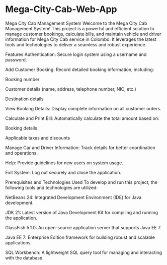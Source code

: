 # Mega-City-Cab-Web-App

Mega City Cab Management System
Welcome to the Mega City Cab Management System! This project is a powerful and efficient solution to manage customer bookings, calculate bills, and maintain vehicle and driver information for Mega City Cab service in Colombo. It leverages the latest tools and technologies to deliver a seamless and robust experience.

Features
Authentication: Secure login system using a username and password.

Add Customer Booking: Record detailed booking information, including:

Booking number

Customer details (name, address, telephone number, NIC, etc.)

Destination details

View Booking Details: Display complete information on all customer orders.

Calculate and Print Bill: Automatically calculate the total amount based on:

Booking details

Applicable taxes and discounts

Manage Car and Driver Information: Track details for better coordination and operations.

Help: Provide guidelines for new users on system usage.

Exit System: Log out securely and close the application.

Prerequisites and Technologies Used
To develop and run this project, the following tools and technologies are utilized:

NetBeans 24: Integrated Development Environment (IDE) for Java development.

JDK 21: Latest version of Java Development Kit for compiling and running the application.

GlassFish 5.1.0: An open-source application server that supports Java EE 7.

Java EE 7: Enterprise Edition framework for building robust and scalable applications.

SQL Workbench: A lightweight SQL query tool for managing and interacting with the database.
